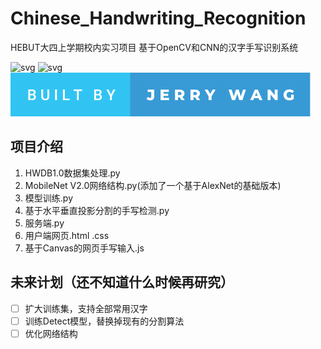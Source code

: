 # Chinese_Handwriting_Recognition
HEBUT大四上学期校内实习项目 基于OpenCV和CNN的汉字手写识别系统

![svg](https://forthebadge.com/images/badges/made-with-python.svg)
![svg](https://forthebadge.com/images/badges/made-with-javascript.svg)
[![svg](https://github.com/WangJerry1229/WangJerry1229/raw/main/badge.svg)](https://wangjiayi.cool)

## 项目介绍
1. HWDB1.0数据集处理.py
2. MobileNet V2.0网络结构.py(添加了一个基于AlexNet的基础版本)
3. 模型训练.py
4. 基于水平垂直投影分割的手写检测.py
5. 服务端.py
6. 用户端网页.html .css
7. 基于Canvas的网页手写输入.js 

## 未来计划（还不知道什么时候再研究）

- [ ] 扩大训练集，支持全部常用汉字
- [ ] 训练Detect模型，替换掉现有的分割算法
- [ ] 优化网络结构
